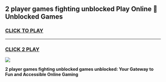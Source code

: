 
## 2 player games fighting unblocked Play Online 👋 Unblocked Games
<h3>
<a href="https://premium.freeplayer.one?title=2_player_games_fighting_unblocked&ref=19F">CLICK TO PLAY</a></h3>
<hr>

<h3>
<a href="https://premium.freeplayer.one?title=2_player_games_fighting_unblocked&ref=19F">CLICK 2 PLAY</a>
  
</h3>

<a href="https://premium.freeplayer.one?title=2_player_games_fighting_unblocked&ref=19F"><img src="https://clearcache.store/games.png"></a>


**2 player games fighting unblocked games unblocked: Your Gateway to Fun and Accessible Online Gaming**
